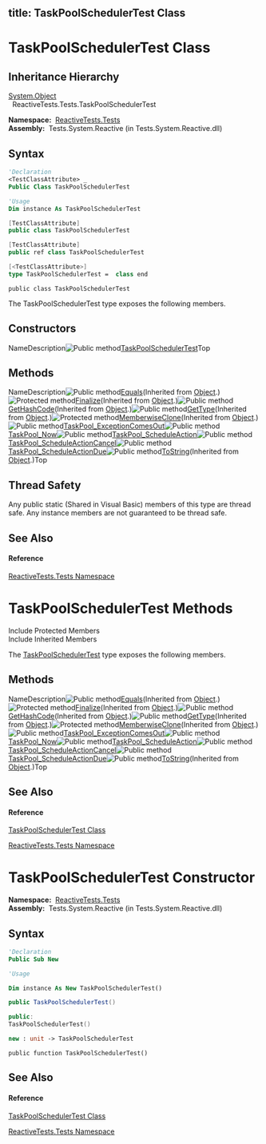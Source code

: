 title: TaskPoolSchedulerTest Class
---
# TaskPoolSchedulerTest Class

## Inheritance Hierarchy

[System.Object](https://msdn.microsoft.com/en-us/library/e5kfa45b)  
  ReactiveTests.Tests.TaskPoolSchedulerTest

**Namespace:**  [ReactiveTests.Tests](ReactiveTests.Tests\ReactiveTests.Tests.md)  
**Assembly:**  Tests.System.Reactive (in Tests.System.Reactive.dll)

## Syntax

```vb
'Declaration
<TestClassAttribute> _
Public Class TaskPoolSchedulerTest
```

```vb
'Usage
Dim instance As TaskPoolSchedulerTest
```

```csharp
[TestClassAttribute]
public class TaskPoolSchedulerTest
```

```c++
[TestClassAttribute]
public ref class TaskPoolSchedulerTest
```

```fsharp
[<TestClassAttribute>]
type TaskPoolSchedulerTest =  class end
```

```jscript
public class TaskPoolSchedulerTest
```

The TaskPoolSchedulerTest type exposes the following members.

## Constructors

NameDescription![Public method](https://reactiveui.net/assets/img/Hh303103.pubmethod(en-us,VS.103).gif "Public method")[TaskPoolSchedulerTest](TaskPoolSchedulerTest\TaskPoolSchedulerTest.md)Top

## Methods

NameDescription![Public method](https://reactiveui.net/assets/img/Hh303103.pubmethod(en-us,VS.103).gif "Public method")[Equals](https://msdn.microsoft.com/en-us/library/m:system.object.equals(system.object)(v=VS.103))(Inherited from [Object](https://msdn.microsoft.com/en-us/library/e5kfa45b).)![Protected method](https://reactiveui.net/assets/img/Hh303103.protmethod(en-us,VS.103).gif "Protected method")[Finalize](https://msdn.microsoft.com/en-us/library/4k87zsw7)(Inherited from [Object](https://msdn.microsoft.com/en-us/library/e5kfa45b).)![Public method](https://reactiveui.net/assets/img/Hh303103.pubmethod(en-us,VS.103).gif "Public method")[GetHashCode](https://msdn.microsoft.com/en-us/library/zdee4b3y)(Inherited from [Object](https://msdn.microsoft.com/en-us/library/e5kfa45b).)![Public method](https://reactiveui.net/assets/img/Hh303103.pubmethod(en-us,VS.103).gif "Public method")[GetType](https://msdn.microsoft.com/en-us/library/dfwy45w9)(Inherited from [Object](https://msdn.microsoft.com/en-us/library/e5kfa45b).)![Protected method](https://reactiveui.net/assets/img/Hh303103.protmethod(en-us,VS.103).gif "Protected method")[MemberwiseClone](https://msdn.microsoft.com/en-us/library/57ctke0a)(Inherited from [Object](https://msdn.microsoft.com/en-us/library/e5kfa45b).)![Public method](https://reactiveui.net/assets/img/Hh303103.pubmethod(en-us,VS.103).gif "Public method")[TaskPool\_ExceptionComesOut](TaskPool\TaskPoolSchedulerTest.TaskPool_ExceptionComesOut.md)![Public method](https://reactiveui.net/assets/img/Hh303103.pubmethod(en-us,VS.103).gif "Public method")[TaskPool\_Now](TaskPool\TaskPoolSchedulerTest.TaskPool_Now.md)![Public method](https://reactiveui.net/assets/img/Hh303103.pubmethod(en-us,VS.103).gif "Public method")[TaskPool\_ScheduleAction](TaskPool\TaskPoolSchedulerTest.TaskPool_ScheduleAction.md)![Public method](https://reactiveui.net/assets/img/Hh303103.pubmethod(en-us,VS.103).gif "Public method")[TaskPool\_ScheduleActionCancel](TaskPool\TaskPoolSchedulerTest.TaskPool_ScheduleActionCancel.md)![Public method](https://reactiveui.net/assets/img/Hh303103.pubmethod(en-us,VS.103).gif "Public method")[TaskPool\_ScheduleActionDue](TaskPool\TaskPoolSchedulerTest.TaskPool_ScheduleActionDue.md)![Public method](https://reactiveui.net/assets/img/Hh303103.pubmethod(en-us,VS.103).gif "Public method")[ToString](https://msdn.microsoft.com/en-us/library/7bxwbwt2)(Inherited from [Object](https://msdn.microsoft.com/en-us/library/e5kfa45b).)Top

## Thread Safety

Any public static (Shared in Visual Basic) members of this type are thread safe. Any instance members are not guaranteed to be thread safe.

## See Also

#### Reference

[ReactiveTests.Tests Namespace](ReactiveTests.Tests\ReactiveTests.Tests.md)

# TaskPoolSchedulerTest Methods

Include Protected Members  
Include Inherited Members

The [TaskPoolSchedulerTest](TaskPoolSchedulerTest\TaskPoolSchedulerTest.md) type exposes the following members.

## Methods

NameDescription![Public method](https://reactiveui.net/assets/img/Hh303103.pubmethod(en-us,VS.103).gif "Public method")[Equals](https://msdn.microsoft.com/en-us/library/m:system.object.equals(system.object)(v=VS.103))(Inherited from [Object](https://msdn.microsoft.com/en-us/library/e5kfa45b).)![Protected method](https://reactiveui.net/assets/img/Hh303103.protmethod(en-us,VS.103).gif "Protected method")[Finalize](https://msdn.microsoft.com/en-us/library/4k87zsw7)(Inherited from [Object](https://msdn.microsoft.com/en-us/library/e5kfa45b).)![Public method](https://reactiveui.net/assets/img/Hh303103.pubmethod(en-us,VS.103).gif "Public method")[GetHashCode](https://msdn.microsoft.com/en-us/library/zdee4b3y)(Inherited from [Object](https://msdn.microsoft.com/en-us/library/e5kfa45b).)![Public method](https://reactiveui.net/assets/img/Hh303103.pubmethod(en-us,VS.103).gif "Public method")[GetType](https://msdn.microsoft.com/en-us/library/dfwy45w9)(Inherited from [Object](https://msdn.microsoft.com/en-us/library/e5kfa45b).)![Protected method](https://reactiveui.net/assets/img/Hh303103.protmethod(en-us,VS.103).gif "Protected method")[MemberwiseClone](https://msdn.microsoft.com/en-us/library/57ctke0a)(Inherited from [Object](https://msdn.microsoft.com/en-us/library/e5kfa45b).)![Public method](https://reactiveui.net/assets/img/Hh303103.pubmethod(en-us,VS.103).gif "Public method")[TaskPool\_ExceptionComesOut](TaskPool\TaskPoolSchedulerTest.TaskPool_ExceptionComesOut.md)![Public method](https://reactiveui.net/assets/img/Hh303103.pubmethod(en-us,VS.103).gif "Public method")[TaskPool\_Now](TaskPool\TaskPoolSchedulerTest.TaskPool_Now.md)![Public method](https://reactiveui.net/assets/img/Hh303103.pubmethod(en-us,VS.103).gif "Public method")[TaskPool\_ScheduleAction](TaskPool\TaskPoolSchedulerTest.TaskPool_ScheduleAction.md)![Public method](https://reactiveui.net/assets/img/Hh303103.pubmethod(en-us,VS.103).gif "Public method")[TaskPool\_ScheduleActionCancel](TaskPool\TaskPoolSchedulerTest.TaskPool_ScheduleActionCancel.md)![Public method](https://reactiveui.net/assets/img/Hh303103.pubmethod(en-us,VS.103).gif "Public method")[TaskPool\_ScheduleActionDue](TaskPool\TaskPoolSchedulerTest.TaskPool_ScheduleActionDue.md)![Public method](https://reactiveui.net/assets/img/Hh303103.pubmethod(en-us,VS.103).gif "Public method")[ToString](https://msdn.microsoft.com/en-us/library/7bxwbwt2)(Inherited from [Object](https://msdn.microsoft.com/en-us/library/e5kfa45b).)Top

## See Also

#### Reference

[TaskPoolSchedulerTest Class](TaskPoolSchedulerTest\TaskPoolSchedulerTest.md)

[ReactiveTests.Tests Namespace](ReactiveTests.Tests\ReactiveTests.Tests.md)

# TaskPoolSchedulerTest Constructor

**Namespace:**  [ReactiveTests.Tests](ReactiveTests.Tests\ReactiveTests.Tests.md)  
**Assembly:**  Tests.System.Reactive (in Tests.System.Reactive.dll)

## Syntax

```vb
'Declaration
Public Sub New
```

```vb
'Usage

Dim instance As New TaskPoolSchedulerTest()
```

```csharp
public TaskPoolSchedulerTest()
```

```c++
public:
TaskPoolSchedulerTest()
```

```fsharp
new : unit -> TaskPoolSchedulerTest
```

```jscript
public function TaskPoolSchedulerTest()
```

## See Also

#### Reference

[TaskPoolSchedulerTest Class](TaskPoolSchedulerTest\TaskPoolSchedulerTest.md)

[ReactiveTests.Tests Namespace](ReactiveTests.Tests\ReactiveTests.Tests.md)
